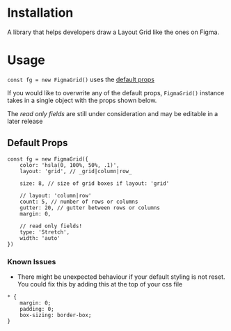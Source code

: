 # Installation
A library that helps developers draw a Layout Grid like the ones on Figma.

# Usage
`const fg = new FigmaGrid()` uses the [default props](#default-props)

If you would like to overwrite any of the default props, `FigmaGrid()` instance takes in a single object with the props shown below. 

The *read only fields* are still under consideration and may be editable in a later release

## Default Props
```
const fg = new FigmaGrid({
    color: 'hsla(0, 100%, 50%, .1)',
    layout: 'grid', // _grid|column|row_

    size: 8, // size of grid boxes if layout: 'grid'

    // layout: 'column|row'
    count: 5, // number of rows or columns
    gutter: 20, // gutter between rows or columns
    margin: 0,

    // read only fields!
    type: 'Stretch',
    width: 'auto'
})
```

### Known Issues

- There might be unexpected behaviour if your default styling is not reset. You could fix this by adding this at the top of your css file

```
* {
    margin: 0;
    padding: 0;
    box-sizing: border-box;
}
```